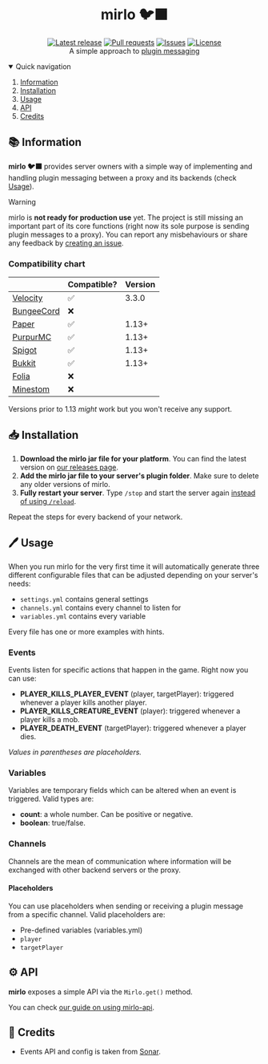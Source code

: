 <div align="center">
  <p>
    <h1>mirlo 🐦‍⬛</h1>
    <a href="https://github.com/myth-MC/mirlo/releases/latest"><img src="https://img.shields.io/github/v/release/myth-MC/mirlo?include_prereleases" alt="Latest release" /></a>
    <a href="https://github.com/myth-MC/mirlo/pulls"><img src="https://img.shields.io/github/issues-pr/myth-MC/mirlo" alt="Pull requests" /></a>
    <a href="https://github.com/myth-MC/mirlo/issues"><img src="https://img.shields.io/github/issues/myth-MC/mirlo" alt="Issues" /></a>
    <a href="https://github.com/myth-MC/mirlo/blob/main/LICENSE"><img src="https://img.shields.io/badge/license-GPL--3.0-blue.svg" alt="License" /></a>
    <br>
    A simple approach to <a href="https://web.archive.org/web/20220711204310/https://dinnerbone.com/blog/2012/01/13/minecraft-plugin-channels-messaging/">plugin messaging</a>
  </p>
</div>

<details open="open">
  <summary>Quick navigation</summary>
  <ol>
    <li>
      <a href="#information">Information</a>
    </li>
    <li>
      <a href="#installation">Installation</a>
    </li>
    <li>
      <a href="#usage">Usage</a>
    </li>
    <li>
      <a href="#api">API</a>
    </li>
    <li>
      <a href="#credits">Credits</a>
    </li>
  </ol>
</details>

<div id="information"></div>

## 📚 Information

**mirlo 🐦‍⬛** provides server owners with a simple way of implementing and handling plugin messaging between a proxy and its backends (check [Usage](#usage)).

>[!WARNING]
> mirlo is **not ready for production use** yet. The project is still missing an important part of its core functions (right now its sole purpose is sending plugin messages to a proxy). You can report any misbehaviours or share any feedback by [creating an issue](https://github.com/myth-MC/mirlo/issues). 

### Compatibility chart

|                                                         | Compatible? | Version |
|---------------------------------------------------------|-------------|---------|
| [Velocity](https://papermc.io/software/velocity)        | ✅          | 3.3.0   |
| [BungeeCord](https://www.spigotmc.org/wiki/bungeecord/) | ❌          |         |
| [Paper](https://papermc.io/)                            | ✅          | 1.13+   |
| [PurpurMC](https://purpurmc.org/)                       | ✅          | 1.13+   |
| [Spigot](https://www.spigotmc.org)                      | ✅          | 1.13+   |
| [Bukkit](https://bukkit.org)                            | ✅          | 1.13+   |
| [Folia](https://papermc.io/software/folia)              | ❌          |         |
| [Minestom](https://minestom.net)                        | ❌          |         |

Versions prior to 1.13 _might_ work but you won't receive any support.

<div id="installation"></div>

## 📥 Installation

1. **Download the mirlo jar file for your platform**. You can find the latest version on [our releases page](https://github.com/myth-MC/mirlo/releases).
2. **Add the mirlo jar file to your server's plugin folder**. Make sure to delete any older versions of mirlo.
3. **Fully restart your server**. Type `/stop` and start the server again [instead of using `/reload`](https://madelinemiller.dev/blog/problem-with-reload/).

Repeat the steps for every backend of your network.

<div id="usage"></div>

## 🖊️ Usage

When you run mirlo for the very first time it will automatically generate three different configurable files that can be adjusted depending on your server's needs:
* `settings.yml` contains general settings
* `channels.yml` contains every channel to listen for
* `variables.yml` contains every variable

Every file has one or more examples with hints.

### Events

Events listen for specific actions that happen in the game. Right now you can use:
* **PLAYER_KILLS_PLAYER_EVENT** (player, targetPlayer): triggered whenever a player kills another player.
* **PLAYER_KILLS_CREATURE_EVENT** (player): triggered whenever a player kills a mob.
* **PLAYER_DEATH_EVENT** (targetPlayer): triggered whenever a player dies.

_Values in parentheses are placeholders._

### Variables

Variables are temporary fields which can be altered when an event is triggered. Valid types are:
* **count**: a whole number. Can be positive or negative.
* **boolean**: true/false.

### Channels

Channels are the mean of communication where information will be exchanged with other backend servers or the proxy.

#### Placeholders

You can use placeholders when sending or receiving a plugin message from a specific channel. Valid placeholders are:
* Pre-defined variables (variables.yml)
* `player`
* `targetPlayer`

<div id="api"></div>

## ⚙️ API
**mirlo** exposes a simple API via the `Mirlo.get()` method.

You can check [our guide on using mirlo-api](https://github.com/myth-MC/mirlo/blob/0.3.0-dev/api/README.md/).

<div id="credits"></div>

## 📜 Credits
* Events API and config is taken from [Sonar](https://github.com/jonesdevelopment/sonar/tree/main).
